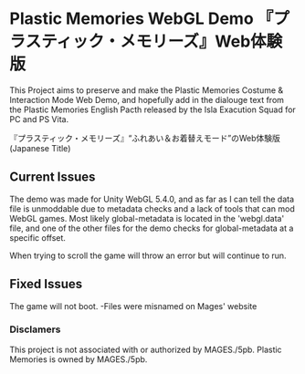 # Plastic Memories WebGL Demo 『プラスティック・メモリーズ』Web体験版
This Project aims to preserve and make the Plastic Memories Costume & Interaction Mode Web Demo, and hopefully add in the dialouge text from the
Plastic Memories English Pacth released by the Isla Exacution Squad for PC and PS Vita.

『プラスティック・メモリーズ』“ふれあい＆お着替えモード”のWeb体験版 (Japanese Title)

## Current Issues
The demo was made for Unity WebGL 5.4.0, and as far as I can tell the data file is unmoddable due to metadata checks and a lack of tools that
can mod WebGL games. Most likely global-metadata is located in the 'webgl.data' file, and one of the other files for the demo checks for global-metadata
at a specific offset.

When trying to scroll the game will throw an error but will continue to run.

## Fixed Issues
The game will not boot. -Files were misnamed on Mages' website

### Disclamers
This project is not associated with or authorized by MAGES./5pb. 
Plastic Memories is owned by MAGES./5pb.
